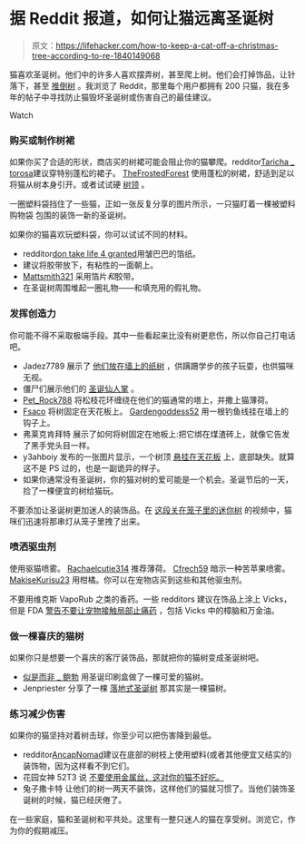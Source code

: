 # 据 Reddit 报道，如何让猫远离圣诞树

> 原文：<https://lifehacker.com/how-to-keep-a-cat-off-a-christmas-tree-according-to-re-1840149068>

猫喜欢圣诞树。他们中的许多人喜欢摆弄树，甚至爬上树。他们会打掉饰品，让针落下，甚至 [推倒树](https://www.reddit.com/r/IdiotsFightingThings/comments/8nf6rh/idiot_cat_fighting_a_christmas_tree/) 。我浏览了 Reddit，那里每个用户都拥有 200 只猫，我在多年的帖子中寻找防止猫毁坏圣诞树或伤害自己的最佳建议。

Watch

### 购买或制作树裙

如果你买了合适的形状，商店买的树裙可能会阻止你的猫攀爬。redditor[Taricha _ torosa](https://www.reddit.com/r/DIY/comments/2nr9xq/diy_catsafepetfriendly_christmas_tree/cmgsfua/)建议穿特别蓬松的裙子。 [TheFrostedForest](https://www.reddit.com/r/cats/comments/e26obs/always_wanted_a_real_christmas_tree_and_im/f8tzocf/) 使用蓬松的树裙，舒适到足以将猫从树本身引开。或者试试硬 [树领](https://www.wayfair.com/holiday-decor/pdp/the-holiday-aisle-tree-collar-w000460314.html) 。

一圈塑料袋挡住了一些猫，正如一张反复分享的图片所示，一只猫盯着一棵被塑料购物袋 包围的装饰一新的圣诞树。

如果你的猫喜欢玩塑料袋，你可以试试不同的材料。

*   redditor[don take life 4 granted](https://www.reddit.com/r/lifehacks/comments/dk6130/the_christmas_tree_will_stay_intact/f4bloxj/)用皱巴巴的箔纸。
*   建议将胶带放下，有粘性的一面朝上。
*   [Mattsmith321](https://www.reddit.com/r/funny/comments/a98k0r/cat_likes_christmas_tree_but_hates_plastic_so/ecip8gz/) 采用箔片*和*胶带。
*   在圣诞树周围堆起一圈礼物——和填充用的假礼物。

### 发挥创造力

你可能不得不采取极端手段。其中一些看起来比没有树更悲伤，所以你自己打电话吧。

*   Jadez7789 展示了 [他们放在墙上的纸树](https://www.reddit.com/r/crafts/comments/e3t5sx/my_baby_proof_cat_proof_christmas_tree/) ，供蹒跚学步的孩子玩耍，也供猫咪无视。
*   僵尸们展示他们的 [圣诞仙人掌](https://www.reddit.com/r/funny/comments/15didr/got_tired_of_the_cats_knocking_my_christmas_trees/) 。
*   [Pet_Rock788](https://www.reddit.com/r/LifeProTips/comments/e4if8v/lpt_for_keeping_your_cat_away_from_your_christmas/) 将松枝花环缠绕在他们的猫通常的塔上，并撒上猫薄荷。
*   [Fsaco](https://www.reddit.com/r/DIY/comments/2nr9xq/diy_catsafepetfriendly_christmas_tree/cmg4atf/) 将树固定在天花板上。 [Gardengoddess52](https://www.reddit.com/r/cats/comments/e26obs/always_wanted_a_real_christmas_tree_and_im/f8tub3q/) 用一根钓鱼线挂在墙上的钩子上。
*   弗莱克肯拜特 展示了如何将树固定在地板上:把它绑在煤渣砖上，就像它告发了黑手党头目一样。
*   y3ahboiy 发布的一张图片显示，一个树顶 [悬挂在天花板](https://www.reddit.com/r/pics/comments/e0lan9/this_anti_cat_christmas_tree/) 上，底部缺失。就算这不是 PS 过的，也是一副诡异的样子。
*   如果你通常没有圣诞树，你的猫对树的爱可能是一个机会。圣诞节后的一天，捡了一棵便宜的树给猫玩。

不要添加让圣诞树更加迷人的装饰品。在 [这段关在笼子里的迷你树](https://www.reddit.com/r/funny/comments/a1804c/the_only_way_to_keep_a_christmas_tree_when_you/) 的视频中，猫咪们迅速将那串灯从笼子里拽了出来。

### 喷洒驱虫剂

使用驱猫喷雾。 [Rachaelcutie314](https://www.reddit.com/r/NoStupidQuestions/comments/e3m17n/how_do_i_keep_my_cats_out_of_the_christmas_tree/f93rkup/) 推荐薄荷。 [Cfrech59](https://www.reddit.com/r/cats/comments/9vm5ki/christmas_trees_with_kitties/e9dbxur/) 暗示一种苦苹果喷雾。 [MakiseKurisu23](https://www.reddit.com/r/aww/comments/duww16/cat_vs_christmas_tree_its_her_first_christmas_in/f792s7e/) 用柑橘。你可以在宠物店买到这些和其他驱虫剂。

不要用维克斯 VapoRub 之类的香药。一些 redditors 建议在饰品上涂上 Vicks，但是 FDA [警告不要让宠物接触局部止痛药](https://www.baxterboo.com/fun/a.cfm/human-pain-relief-creams-are-toxic-to-cats) ，包括 Vicks 中的樟脑和万金油。

### 做一棵喜庆的猫树

如果你只是想要一个喜庆的客厅装饰品，那就把你的猫树变成圣诞树吧。

*   [似是而非 _ 鲍勃](https://www.reddit.com/r/cats/comments/ac00d7/built_our_gang_the_ultimate_cat_christmas_tree_im/) 用圣诞印刷盒做了一棵可爱的猫树。
*   Jenpriester 分享了一棵 [落地式圣诞树](https://www.reddit.com/r/funny/comments/a7cy1a/a_christmas_tree_for_when_you_have_cats/) 那其实是一棵猫树。

### 练习减少伤害

如果你的猫坚持对着树击球，你至少可以把伤害降到最低。

*   redditor[AncapNomad](https://www.reddit.com/r/cats/comments/9vm5ki/christmas_trees_with_kitties/e9dmnoq/)建议在底部的树枝上使用塑料(或者其他便宜又结实的)装饰物，因为这样看不到它们。
*   花园女神 52T3 说 [不要使用金属丝，这对你的猫不好吃。](https://www.reddit.com/r/cats/comments/e26obs/always_wanted_a_real_christmas_tree_and_im/f8tub3q/)
*   兔子撒卡特 让他们的树一两天不装饰，这样他们的猫就习惯了。当他们装饰圣诞树的时候，猫已经厌倦了。

在一些家庭，猫和圣诞树和平共处。这里有一整只迷人的猫在享受树。浏览它，作为你的假期减压。